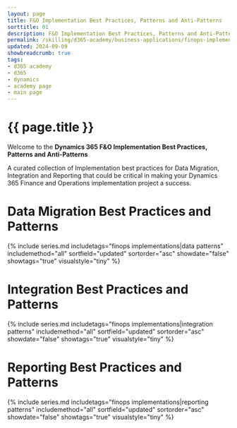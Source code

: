 ```yaml
---
layout: page
title: F&O Implementation Best Practices, Patterns and Anti-Patterns
sorttitle: 01
description: F&O Implementation Best Practices, Patterns and Anti-Patterns
permalink: /skilling/d365-academy/business-applications/finops-implementation-bestpractices-and-patterns
updated: 2024-09-09
showbreadcrumb: true
tags:
- d365 academy
- d365
- dynamics
- academy page
- main page
---
```



#  {{ page.title }}

 Welcome to the **Dynamics 365 F&O Implementation Best Practices, Patterns and Anti-Patterns** 
 
 A curated collection of Implementation best practices for Data Migration, Integration and Reporting that could be critical in making your Dynamics 365 Finance and Operations implementation project a success.

# Data Migration Best Practices and Patterns
{% include series.md 
    includetags="finops implementations|data patterns" 
    includemethod="all" 
    sortfield="updated" sortorder="asc" showdate="false" 
    showtags="true" visualstyle="tiny" 
%}


# Integration Best Practices and Patterns
{% include series.md 
    includetags="finops implementations|integration patterns" 
    includemethod="all" 
    sortfield="updated" sortorder="asc" showdate="false" 
    showtags="true" visualstyle="tiny" 
%}

# Reporting Best Practices and Patterns
{% include series.md 
    includetags="finops implementations|reporting patterns" 
    includemethod="all" 
    sortfield="updated" sortorder="asc" showdate="false" 
    showtags="true" visualstyle="tiny" 
%}